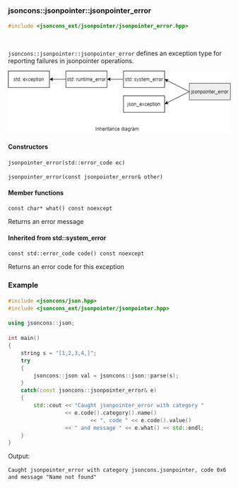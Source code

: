 ### jsoncons::jsonpointer::jsonpointer_error

```cpp
#include <jsoncons_ext/jsonpointer/jsonpointer_error.hpp>
```

<br>

`jsoncons::jsonpointer::jsonpointer_error` defines an exception type for reporting failures in jsonpointer operations.

![jsonpointer_error](./diagrams/jsonpointer_error.png)

#### Constructors

    jsonpointer_error(std::error_code ec)

    jsonpointer_error(const jsonpointer_error& other)

#### Member functions

    const char* what() const noexcept
Returns an error message

#### Inherited from std::system_error

    const std::error_code code() const noexcept
Returns an error code for this exception

### Example

```cpp
#include <jsoncons/json.hpp>
#include <jsoncons_ext/jsonpointer/jsonpointer.hpp>

using jsoncons::json;

int main()
{
    string s = "[1,2,3,4,]";
    try 
    {
        jsoncons::json val = jsoncons::json::parse(s);
    } 
    catch(const jsoncons::jsonpointer_error& e) 
    {
        std::cout << "Caught jsonpointer_error with category " 
                  << e.code().category().name() 
                          << ", code " << e.code().value() 
                  << " and message " << e.what() << std::endl;
    }
}
```

Output:
```
Caught jsonpointer_error with category jsoncons.jsonpointer, code 0x6 and message "Name not found"
```
